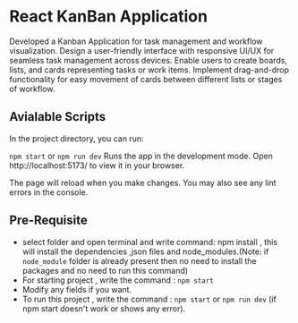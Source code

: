 # React KanBan Application 

Developed a Kanban Application for task management and workflow visualization. Design a user-friendly interface with responsive UI/UX for seamless task management across devices. Enable users to create boards, lists, and cards representing tasks or work items. Implement drag-and-drop functionality for easy movement of cards between different lists or stages of workflow. 

## Avialable Scripts
In the project directory, you can run:

`npm start` or `npm run dev`
Runs the app in the development mode.
Open http://localhost:5173/ to view it in your browser.

The page will reload when you make changes.
You may also see any lint errors in the console.

## Pre-Requisite
- select folder and open terminal and write command: npm install , this will install the dependencies ,json files and node_modules.(Note: if `node_module` folder is already present then no need to install the packages and no need to run this command)
- For starting project , write the command : `npm start`
- Modify any fields if you want.
- To run this project , write the command : `npm start` or `npm run dev` (if npm start doesn't work or shows any error).
